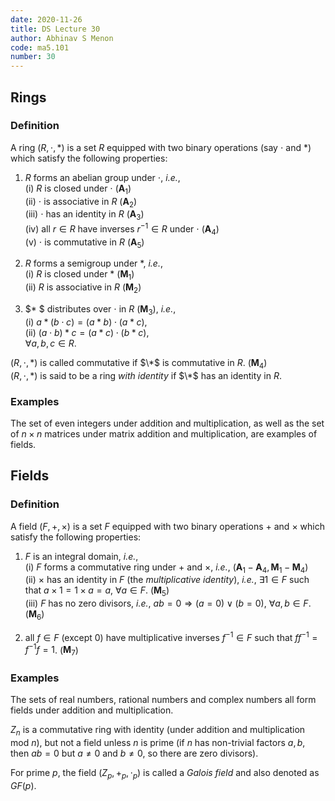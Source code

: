 ```yaml
---
date: 2020-11-26
title: DS Lecture 30
author: Abhinav S Menon
code: ma5.101
number: 30
---
```


## Rings
### Definition
A ring $(R, \cdot, * )$ is a set $R$ equipped with two binary operations (say $\cdot$ and $*$) which satisfy the following properties:  
1. $R$ forms an abelian group under $\cdot$, *i.e.*,  
    (i) $R$ is closed under $\cdot$ $(\textbf{A}_1)$  
    (ii) $\cdot$ is associative in $R$ ($\textbf{A}_2$)  
    (iii) $\cdot$ has an identity in $R$ ($\textbf{A}_3$)  
    (iv) all $r \in R$ have inverses $r^{-1} \in R$ under $\cdot$ ($\textbf{A}_4$)  
    (v) $\cdot$ is commutative in $R$ ($\textbf{A}_5$)  

2. $R$ forms a semigroup under $*$, *i.e.*,  
    (i) $R$ is closed under $*$ ($\textbf{M}_1$)  
    (ii) $R$ is associative in $R$ ($\textbf{M}_2$)  

3. $* $ distributes over $\cdot$ in $R$ ($\textbf{M}_3$), *i.e.*,  
    (i) $a * (b \cdot c) = (a * b) \cdot (a * c)$,  
    (ii) $(a \cdot  b ) * c = (a * c) \cdot (b * c)$,  
    $\forall a,b,c \in R$.
    
    
$(R, \cdot, * )$ is called commutative if $\*$ is commutative in $R$. ($\textbf{M}_4$)  
$(R, \cdot, * )$ is said to be a ring *with identity* if $\*$ has an identity in $R$.

### Examples
The set of even integers under addition and multiplication, as well as the set of $n \times n$ matrices under matrix addition and multiplication, are examples of fields.

## Fields
### Definition
A field $(F, +, \times)$ is a set $F$ equipped with two binary operations $+$ and $\times$ which satisfy the following properties:  

1. $F$ is an integral domain, *i.e.*,  
    (i) $F$ forms a commutative ring under $+$ and $\times$, *i.e.*, ($\textbf{A}_1-\textbf{A}_4, \textbf{M}_1-\textbf{M}_4$)  
    (ii) $\times$ has an identity in $F$ (the *multiplicative identity*), *i.e.*, $\exists 1 \in F$ such that $a \times  1 = 1 \times a = a$, $\forall a \in F$. ($\textbf{M}_5$)  
    (iii) $F$ has no zero divisors, *i.e.*, $ab = 0 \Rightarrow (a = 0) \lor (b = 0)$, $\forall a,b \in F$. ($\textbf{M}_6$)  
    
2. all $f \in F$ (except 0) have multiplicative inverses $f^{-1} \in F$ such that $ff^{-1} = f^{-1}f = 1$. ($\textbf{M}_7$)

### Examples
The sets of real numbers, rational numbers and complex numbers all form fields under addition and multiplication.

$Z_n$ is a commutative ring with identity (under addition and multiplication mod $n$), but not a field unless $n$ is prime (if $n$ has non-trivial factors $a, b$, then $ab = 0$ but $a \neq 0$ and $b \neq 0$, so there are zero divisors).

For prime $p$, the field $(Z_p, +_p, \cdot_p)$ is called a *Galois field* and also denoted as $GF(p)$.
